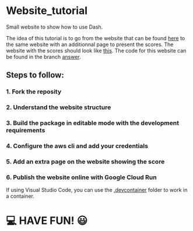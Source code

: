# Website_tutorial
Small website to show how to use Dash.

The idea of this tutorial is to go from the website that can be found [here](https://website-tutorial-4mfjnp4fjq-uc.a.run.app/) to the same website with an additionnal page to present the scores. The website with the scores should look like [this](https://answer---website-tutorial-4mfjnp4fjq-uc.a.run.app/). The code for this website can be found in the branch [answer](https://github.com/theovincent/website_tutorial/tree/answer).

## Steps to follow:
### 1. Fork the reposity
### 2. Understand the website structure
### 3. Build the package in editable mode with the development requirements
### 4. Configure the aws cli and add your credentials
### 5. Add an extra page on the website showing the score
### 6. Publish the website online with Google Cloud Run

If using Visual Studio Code, you can use the [.devcontainer](./.devcontainer) folder to work in a container.

# :computer: __HAVE FUN__! :smiley: